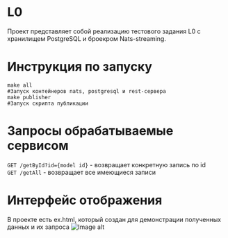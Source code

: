 # L0
Проект представляет собой реализацию тестового задания L0 с хранилищем PostgreSQL и броекром Nats-streaming.

# Инструкция по запуску
```shell
make all
#Запуск контейнеров nats, postgresql и rest-сервера
make publisher
#Запуск скрипта публикации
```
# Запросы обрабатываемые сервисом
`GET /getById?id={model id}` - возвращает конкретную запись по id<br/>
`GET /getAll` - возвращает все имеющиеся записи

# Интерфейс отображения
В проекте есть ex.html, который создан для демонстрации полученных данных и их запроса
![Image alt](https://github.com/alexGrap/l0/blob/main/readMeImage/Screenshot%20from%202023-07-30%2015-34-05.png)
